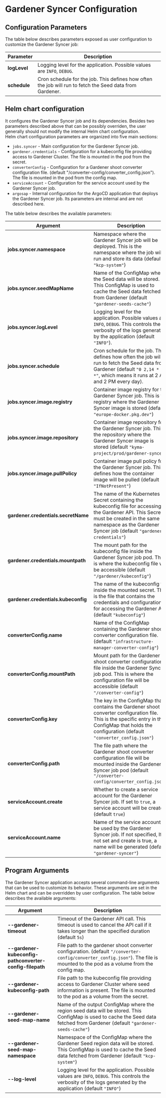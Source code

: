 # Gardener Syncer Configuration

## Configuration Parameters

The table below describes parameters exposed as user configuration to customize the Gardener Syncer job:

| Parameter    | Description                                                                                              |
|--------------|----------------------------------------------------------------------------------------------------------|
| **logLevel** | Logging level for the application. Possible values are `INFO`, `DEBUG`.                                  |
| **schedule** | Cron schedule for the job. This defines how often the job will run to fetch the Seed data from Gardener. |


## Helm chart configuration

It configures the Gardener Syncer job and its dependencies.
Besides two parameters described above that can be possibly overriden, the user generally should not modify the internal Helm chart configuration.  
Helm chart configuration parameters are organized into five main sections:

- `jobs.syncer` - Main configuration for the Gardener Syncer job.
- `gardener.credentials` - Configuration for a kubeconfig file providing access to Gardener Cluster. The file is mounted in the pod from the secret.
- `converterConfig` - Configuration for a Gardener shoot converter configuration file. (default "/converter-config/converter_config.json"). The file is mounted in the pod from the config map.
- `serviceAccount` - Configuration for the service account used by the Gardener Syncer job.
- `argosap` - Internal configuration for the ArgoCD application that deploys the Gardener Syncer job. Its parameters are internal and are not described here.

The table below describes the available parameters:

| Argument                            | Description                                                                                                                                                                                                      |
|-------------------------------------|------------------------------------------------------------------------------------------------------------------------------------------------------------------------------------------------------------------|
| **jobs.syncer.namespace**           | Namespace where the Gardener Syncer job will be deployed. This is the namespace where the job will run and store its data (default `"kcp-system"`)                                                               |
| **jobs.syncer.seedMapName**         | Name of the ConfigMap where the Seed data will be stored. This ConfigMap is used to cache the Seed data fetched from Gardener (default `"gardener-seeds-cache"`)                                                 |
| **jobs.syncer.logLevel**            | Logging level for the application. Possible values are `INFO`, `DEBUG`. This controls the verbosity of the logs generated by the application (default `"INFO"`).                                                 |
| **jobs.syncer.schedule**            | Cron schedule for the job. This defines how often the job will run to fetch the Seed data from Gardener (default `"0 2,14 * * *"`, which means it runs at 2 AM and 2 PM every day).                              |
| **jobs.syncer.image.registry**      | Container image registry for the Gardener Syncer job. This is the registry where the Gardener Syncer image is stored (default `"europe-docker.pkg.dev"`)                                                         |
| **jobs.syncer.image.repository**    | Container image repository for the Gardener Syncer job. This is the repository where the Gardener Syncer image is stored (default `"kyma-project/prod/gardener-syncer"`)                                         |
| **jobs.syncer.image.pullPolicy**    | Container image pull policy for the Gardener Syncer job. This defines how the container image will be pulled (default `"IfNotPresent"`)                                                                          |
| **gardener.credentials.secretName** | The name of the Kubernetes Secret containing the kubeconfig file for accessing the Gardener API. This Secret must be created in the same namespace as the Gardener Syncer job (default `"gardener-credentials"`) |
| **gardener.credentials.mountpath**  | The mount path for the kubeconfig file inside the Gardener Syncer job pod. This is where the kubeconfig file will be accessible (default `"/gardener/kubeconfig"`)                                               |
| **gardener.credentials.kubeconfig** | The name of the kubeconfig file inside the mounted secret. This is the file that contains the credentials and configuration for accessing the Gardener API (default `"kubeconfig"`)                              |
| **converterConfig.name**            | Name of the ConfigMap containing the Gardener shoot converter configuration file. (default `"infrastructure-manager-converter-config"`)                                                                          |
| **converterConfig.mountPath**       | Mount path for the Gardener shoot converter configuration file inside the Gardener Syncer job pod. This is where the configuration file will be accessible (default `"/converter-config"`)                       |
| **converterConfig.key**             | The key in the ConfigMap that contains the Gardener shoot converter configuration file. This is the specific entry in the ConfigMap that holds the configuration (default `"converter_config.json"`)             |
| **converterConfig.path**            | The file path where the Gardener shoot converter configuration file will be mounted inside the Gardener Syncer job pod (default `"/converter-config/converter_config.json"`)                                     |
| **serviceAccount.create**           | Whether to create a service account for the Gardener Syncer job. If set to `true`, a service account will be created (default `true`)                                                                            |
| **serviceAccount.name**             | Name of the service account to be used by the Gardener Syncer job. If not specified, If not set and create is true, a name will be generated (default `"gardener-syncer"`)                                       |


## Program Arguments

The Gardener Syncer application accepts several command-line arguments that can be used to customize its behavior. 
These arguments are set in the Helm chart and can be overridden by user configuration. 
The table below describes the available arguments:

| Argument                          | Description                                                                                                                                                                   |
|-----------------------------------|-------------------------------------------------------------------------------------------------------------------------------------------------------------------------------|
| **--gardener-timeout**            | Timeout of the Gardener API call. This timeout is used to cancel the API call if it takes longer than the specified duration (default `5s`)                                     |
| **--gardener-kubeconfig-pathconverter-config-filepath**   | File path to the gardener shoot converter configuration. (default `"/converter-config/converter_config.json"`). The file is mounted to the pod as a volume from the config map. |
| **--gardener-kubeconfig-path**    | File path to the kubeconfig file providing access to Gardener Cluster where seed information is present. The file is mounted to the pod as a volume from the secret.          |
| **--gardener-seed-map-name**      | Name of the output ConfigMap where the region seed data will be stored. This ConfigMap is used to cache the Seed data fetched from Gardener (default `"gardener-seeds-cache"`)  |
| **--gardener-seed-map-namespace** | Namespace of the ConfigMap where the Gardener Seed region data will be stored. This ConfigMap is used to cache the Seed data fetched from Gardener (default `"kcp-system"`)     |
| **--log-level**                   | Logging level for the application. Possible values are `INFO`, `DEBUG`. This controls the verbosity of the logs generated by the application (default `"INFO"`)                 |

